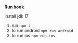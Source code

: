 **Run book** 

install jdk 17

1. run ``npm i`` 
2. to run android  ``npm run android``
3. to run ios ``npm run ios``





